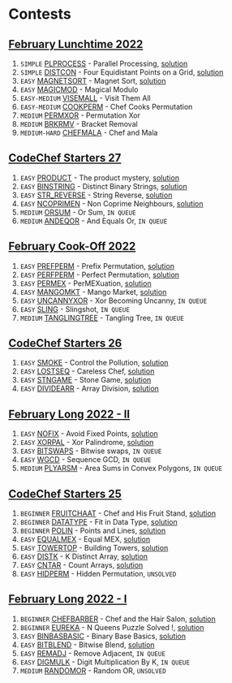 # Contests

## [February Lunchtime 2022](https://www.codechef.com/LTIME105)
1. `SIMPLE` [PLPROCESS](https://www.codechef.com/problems/PLPROCESS) - Parallel Processing, [solution](./PLPROCESS)
2. `SIMPLE` [DISTCON](https://www.codechef.com/problems/DISTCON) - Four Equidistant Points on a Grid, [solution](./DISTCON)
3. `EASY` [MAGNETSORT](https://www.codechef.com/problems/MAGNETSORT) - Magnet Sort, [solution](./MAGNETSORT)
4. `EASY` [MAGICMOD](https://www.codechef.com/problems/MAGICMOD) - Magical Modulo
5. `EASY-MEDIUM` [VISEMALL](https://www.codechef.com/problems/VISEMALL) - Visit Them All
6. `EASY-MEDIUM` [COOKPERM](https://www.codechef.com/problems/COOKPERM) - Chef Cooks Permutation
7. `MEDIUM` [PERMXOR](https://www.codechef.com/problems/PERMXOR) - Permutation Xor
8. `MEDIUM` [BRKRMV](https://www.codechef.com/problems/BRKRMV) - Bracket Removal
9. `MEDIUM-HARD` [CHEFMALA](https://www.codechef.com/problems/CHEFMALA) - Chef and Mala

## [CodeChef Starters 27](https://www.codechef.com/START27)
1. `EASY` [PRODUCT](https://www.codechef.com/problems/PRODUCT) - The product mystery, [solution](./PRODUCT)
2. `EASY` [BINSTRING](https://www.codechef.com/problems/BINSTRING) - Distinct Binary Strings, [solution](./BINSTRING)
3. `EASY` [STR_REVERSE](https://www.codechef.com/problems/STR_REVERSE) - String Reverse, [solution](./STR_REVERSE)
4. `EASY` [NCOPRIMEN](https://www.codechef.com/problems/NCOPRIMEN) - Non Coprime Neighbours, [solution](./NCOPRIMEN)
5. `MEDIUM` [ORSUM](https://www.codechef.com/problems/ORSUM) - Or Sum, `IN QUEUE`
6. `MEDIUM` [ANDEQOR](https://www.codechef.com/problems/ANDEQOR) - And Equals Or, `IN QUEUE`

## [February Cook-Off 2022](https://www.codechef.com/COOK138)
1. `EASY` [PREFPERM](https://www.codechef.com/problems/PREFPERM) - Prefix Permutation, [solution](./PREFPERM)
2. `EASY` [PERFPERM](https://www.codechef.com/problems/PERFPERM) - Perfect Permutation, [solution](./PERFPERM)
3. `EASY` [PERMEX](https://www.codechef.com/problems/PERMEX) - PerMEXuation, [solution](./PERMEX)
4. `EASY` [MANGOMKT](https://www.codechef.com/problems/MANGOMKT) - Mango Market, [solution](./MANGOMKT)
5. `EASY` [UNCANNYXOR](https://www.codechef.com/problems/UNCANNYXOR) - Xor Becoming Uncanny, `IN QUEUE`
6. `EASY` [SLING](https://www.codechef.com/problems/SLING) - Slingshot, `IN QUEUE`
7. `MEDIUM` [TANGLINGTREE](https://www.codechef.com/problems/TANGLINGTREE) - Tangling Tree, `IN QUEUE`

## [CodeChef Starters 26](https://www.codechef.com/START26)
1. `EASY` [SMOKE](https://www.codechef.com/problems/SMOKE) - Control the Pollution, [solution](./SMOKE)
2. `EASY` [LOSTSEQ](https://www.codechef.com/problems/LOSTSEQ) - Careless Chef, [solution](./LOSTSEQ)
3. `EASY` [STNGAME](https://www.codechef.com/problems/STNGAME) - Stone Game, [solution](./STNGAME)
4. `EASY` [DIVIDEARR](https://www.codechef.com/problems/DIVIDEARR) - Array Division, [solution](./DIVIDEARR)

## [February Long 2022 - II](https://www.codechef.com/FEB222)
1. `EASY` [NOFIX](https://www.codechef.com/problems/NOFIX) - Avoid Fixed Points, [solution](./NOFIX)
2. `EASY` [XORPAL](https://www.codechef.com/problems/XORPAL) - Xor Palindrome, [solution](./XORPAL)
3. `EASY` [BITSWAPS](https://www.codechef.com/problems/BITSWAPS) - Bitwise swaps, `IN QUEUE`
4. `EASY` [WGCD](https://www.codechef.com/problems/WGCD) - Sequence GCD, `IN QUEUE`
5. `MEDIUM` [PLYARSM](https://www.codechef.com/problems/PLYARSM) - Area Sums in Convex Polygons, `IN QUEUE`

## [CodeChef Starters 25](https://www.codechef.com/START25)
1. `BEGINNER` [FRUITCHAAT](https://www.codechef.com/problems/FRUITCHAAT) - Chef and His Fruit Stand, [solution](./FRUITCHAAT)
2. `BEGINNER` [DATATYPE](https://www.codechef.com/problems/DATATYPE) - Fit in Data Type, [solution](./DATATYPE)
3. `BEGINNER` [POLIN](https://www.codechef.com/problems/POLIN) - Points and Lines, [solution](./POLIN)
4. `EASY` [EQUALMEX](https://www.codechef.com/problems/EQUALMEX) - Equal MEX, [solution](./EQUALMEX)
5. `EASY` [TOWERTOP](https://www.codechef.com/problems/TOWERTOP) - Building Towers, [solution](./TOWERTOP)
6. `EASY` [DISTK](https://www.codechef.com/problems/DISTK) - K Distinct Array, [solution](./DISTK)
7. `EASY` [CNTAR](https://www.codechef.com/problems/CNTAR) - Count Arrays, [solution](./CNTAR)
8. `EASY` [HIDPERM](https://www.codechef.com/problems/HIDPERM) - Hidden Permutation, `UNSOLVED`

## [February Long 2022 - I](https://www.codechef.com/FEB221)
1. `BEGINNER` [CHEFBARBER](https://www.codechef.com/problems/CHEFBARBER) - Chef and the Hair Salon, [solution](./CHEFBARBER)
2. `BEGINNER` [EUREKA](https://www.codechef.com/problems/EUREKA) - N Queens Puzzle Solved !, [solution](./EUREKA)
3. `EASY` [BINBASBASIC](https://www.codechef.com/problems/BINBASBASIC) - Binary Base Basics, [solution](./BINBASBASIC)
4. `EASY` [BITBLEND](https://www.codechef.com/problems/BITBLEND) - Bitwise Blend, [solution](./BITBLEND)
5. `EASY` [REMADJ](https://www.codechef.com/problems/REMADJ) - Remove Adjacent, `IN QUEUE`
6. `EASY` [DIGMULK](https://www.codechef.com/problems/DIGMULK) - Digit Multiplication By K, `IN QUEUE`
7. `MEDIUM` [RANDOMOR](https://www.codechef.com/problems/RANDOMOR) - Random OR, `UNSOLVED`
